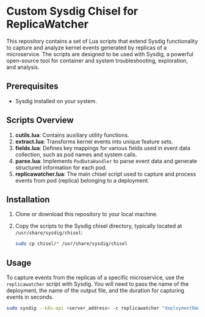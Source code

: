 # Custom Sysdig Chisel for ReplicaWatcher

This repository contains a set of Lua scripts that extend Sysdig functionality to capture and analyze kernel events generated by replicas of a microservice. The scripts are designed to be used with Sysdig, a powerful open-source tool for container and system troubleshooting, exploration, and analysis.

## Prerequisites

- Sysdig installed on your system. 

## Scripts Overview

1. **cutils.lua**: Contains auxiliary utility functions.
2. **extract.lua**: Transforms kernel events into unique feature sets.
3. **fields.lua**: Defines key mappings for various fields used in event data collection, such as pod names and system calls.
4. **parse.lua**: Implements `PodDataHandler` to parse event data and generate structured information for each pod.
5. **replicawatcher.lua**: The main chisel script used to capture and process events from pod (replica) belonging to a deployment.
   

## Installation

1. Clone or download this repository to your local machine.
2. Copy the scripts to the Sysdig chisel directory, typically located at `/usr/share/sysdig/chisel`:

    ```bash
    sudo cp chisel/* /usr/share/sysdig/chisel
    ```

## Usage

To capture events from the replicas of a specific microservice, use the `replicawatcher` script with Sysdig. You will need to pass the name of the deployment, the name of the output file, and the duration for capturing events in seconds.

```bash
sudo sysdig --k8s-api <server_address> -c replicawatcher "deploymentName outputfile.json" -M duration_in_seconds
```
